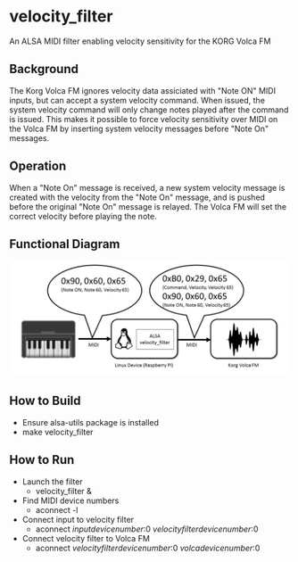 # velocity_filter
An ALSA MIDI filter enabling velocity sensitivity for the KORG Volca FM

## Background
The Korg Volca FM ignores velocity data assiciated with "Note ON" MIDI inputs, but can accept a system velocity command.  When issued, the system velocity command will only change notes played after the command is issued.  This makes it possible to force velocity sensitivity over MIDI on the Volca FM by inserting system velocity messages before "Note On" messages.

## Operation
When a "Note On" message is received, a new system velocity message is created  with the velocity from the "Note On" message, and  is pushed before the original "Note On" message is relayed. The Volca FM will set the correct velocity before playing the note.

## Functional Diagram
![diagram](/assets/diagram.jpg)

## How to Build
* Ensure alsa-utils package is installed
* make velocity_filter

## How to Run
* Launch the filter
  * velocity_filter &
* Find MIDI device numbers
  * aconnect -l
* Connect input to velocity filter
  * aconnect _inputdevicenumber_:0 _velocityfilterdevicenumber_:0
* Connect velocity filter to Volca FM
  * aconnect _velocityfilterdevicenumber_:0 _volcadevicenumber_:0


